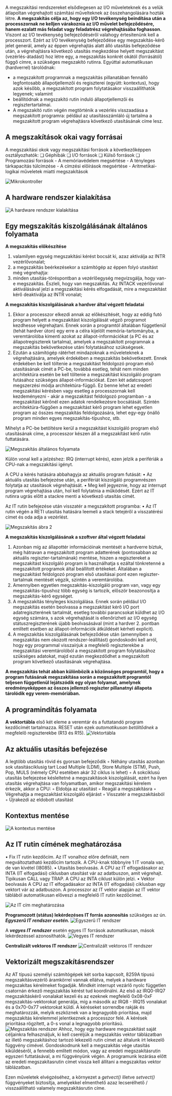 A megszakítási rendszereket elsődlegesen az I/O műveleteknek és a velük átlapoltan
végrehajtott számítási művelteknek az összehangolására hozták létre. **A megszakítás célja az, hogy egy I/O tevékenység beindítása után a processzornak ne kelljen várakoznia az I/O művelet befejeződésére, hanem ezalatt más feladat vagy feladatrész végrehajtásába foghasson.** Viszont az I/O tevékenység befejeződéséről valahogy értesítenünk kell a processzort.
Ezért az I/O tevékenység befejeződése egy megszakítás-kérő jelet generál, amely az
éppen végrehajtás alatt álló utasítás befejeződése után, a végrehajtásra következő utasítás
megkezdése helyett megszakítást (vezérlés-átadást) hoz létre egy, a megszakítás konkrét okától (forrásától) függő címre, a szükséges megszakító rutinra. Egyúttal automatikusan (hardverrel) tárolódnak:
- a megszakított programnak a megszakítás pillanatában fennálló legfontosabb állapotjellemzői és regiszterei (együtt: kontextus), hogy azok később, a megszakított program folytatásakor visszaállíthatók legyenek; valamint
- beállítódnak a megszakító rutin induló állapotjellemzői és regisztertartalmai.
- A megszakító rutin végén megtörténik a vezérlés visszaadása a megszakított programra: például az utasításszámláló új tartalma a megszakított program végrehajtásra következő utasításának címe lesz.

## A megszakítások okai vagy forrásai
A megszakítási okok vagy megszakítási források a következőképpen
osztályozhatók:
❑ Géphibák
❑ I/O források
❑ Külső források
❑ Programozási források
	- A memóriavédelem megsértése
	- A tényleges tárkapacitás túlcímzése
	- A címzési előírások megsértése
	- Aritmetikai-logikai műveletek miatti megszakítások

![Mikrokontroller](megszakitas_okok.png)

## A hardware rendszer kialakítása
![A hardware rendszer kialakítása](hardware_kialakitas.png)

## Egy megszakítás kiszolgálásának általános folyamata
**A megszakítás előkészítése**
1. valamilyen egység megszakítási kérést bocsát ki, azaz aktiválja az INTR vezérlővonalat;
2. a megszakítás beérkezésekor a számítógép az éppen folyó utasítást még végrehajtja:
3. minden utasítás-töréspontban a vezérlőegység megvizsgálja, hogy van-e megszakítás. Észleli, hogy van megszakítás. Az INTACK vezérlővonal aktiválásával jelzi a megszakítási kérés elfogadását, mire a megszakítást kérő deaktiválja az INTR vonalat;

**A megszakítás kiszolgálásának a hardver által végzett feladatai**
1. Ekkor a processzor elkezdi annak az előkészítését, hogy az eddig futó program helyett a megszakítást kiszolgálását végző programot kezdhesse végrehajtani. Ennek során a programtól általában függetlenül (tehát hardver úton) egy erre a célra kijelölt memória-tartományba, a veremtárolóba kimenti azokat az állapot-információkat (a PC és az állapotregiszterek tartalma), amelyek a megszakított programnak a megszakítás bekövetkezése utáni folytatásához szükségesek.
2. Ezután a számítógép rátérhet mindazoknak a műveleteknek a végrehajtására, amelyek érdekében a megszakítás bekövetkezett. Ennek érdekében be kell töltenie a megszakítást feldolgozó program első utasításának címét a PC-be, továbbá esetleg, tehát nem minden architektúra esetén be kell töltenie a megszakítást kiszolgáló program futásához szükséges állapot-információkat. Ezen két adatcsoport megszerzési módja architektúra-függő. Ez benne lehet az eredeti megszakítási kérésben vagy esetleg a processzornak kell kezdeményezni - akár a megszakítást feldolgozó programban - a megszakítást kérőnél ezen adatok rendelkezésre bocsátását. Szintén architektúra-függően a megszakítást kérő program lehet egyetlen program az összes megszakítás feldolgozására, lehet egy-egy önálló program minden egyes megszakítás-típushoz, stb.

Mihelyt a PC-be betöltésre kerül a megszakítást kiszolgáló program első utasításának címe, a processzor készen áll a megszakítást kérő rutin futtatására.

![Megszakítás általános folyamata](interrupt.png)

Külön vonal kell a jelzéshez:
	IRQ (interrupt kérés), ezen jelzik a perifériák a CPU-nak a megszakítási igényt.

A CPU a kérés hatására abbahagyja az aktuális program futását:
• Az aktuális utasítás befejezése után, a perifériát kiszolgáló programrészen folytatja az utasítások végrehajtását.
• Meg kell jegyeznie, hogy az interrupt program végrehajtása után, hol kell folytatnia a működését. Ezért az IT rutinra ugrás előtt a stackre menti a következő utasítás címét.

Az IT rutin befejezése után visszatér a megszakított programba:
• Az IT rutin végén a RETI utasítás hatására leemeli a stack tetejéről a
visszatérési címet és oda adja a vezérlést.

![Megszakítás ábra 2](interrupt2.png)

**A megszakítás kiszolgálásának a szoftver által végzett feladatai**
1. Azonban míg az állapottér információinak mentését a hardverre bíztuk, még hátravan a megszakított program adatterének (pontosabban az aktuális regiszter-tartalmának) mentése, hiszen a regisztereket a megszakítást kiszolgáló program is használhatja s ezáltal tönkretenné a megszakított programok által beállított értékeket. Általában a megszakítást feldolgozó program első utasításai pont ezen regiszter-tartalmak mentését végzik, szintén a veremtárolóba.
2. Amennyiben egyetlen megszakítás-kiszolgáló program van, vagy egy megszakítás-típushoz több egység is tartozik, először beazonosítja a megszakítás-kérő egységet.
3. A megszakítás tényleges kiszolgálása. Ennek során például I/O megszakítás esetén beolvassa a megszakítást kérő I/O port adatregiszterének tartalmát, esetleg további parancsokat küldhet az I/O egység számára, s azok végrehajtását is ellenőrizheti az I/O egység státuszregiszterének újabb beolvasásával (mint a hardver 2. pontban említett esetben az állapot-információk átküldését kérheti explicit).
4. A megszakítás kiszolgálásának befejeződése után (amennyiben a megszakítás nem okozott rendszer-leállítást) gondoskodni kell arról, hogy egy programmal visszaírjuk a megfelelő regiszterekbe a megszakítási veremtárolóból a megszakított program folytatásához szükséges adatokat, majd ezután megkezdődhet a megszakított program következő utasításának végrehajtása.

**A megszakítás tehát abban különbözik a közönséges programtól, hogy a program futásának
megszakítása során a megszakított programtól teljesen függetlenül lejátszódik egy olyan folyamat, amelynek eredményeképpen az összes jellemző regiszter pillanatnyi állapota tárolódik egy verem-memóriában.**

## A programindítás folyamata
**A vektortábla** első két eleme a veremtár és a futtatandó program kezdőcímét tartalmazza. RESET után ezek *automatikusan betöltődnek* a megfelelő regiszterekbe (R13 és R15).
![Vektortábla](vektortabla.png)

## Az aktuális utasítás befejezése
A legtöbb utasítás rövid és gyorsan befejeződik
◦ Néhány utasítás azonban sok utasításciklusig tart 
	Load Multiple (LDM), Store Multiple (STM), Push, Pop, MULS (némely CPU esetében akár 32 ciklus is lehet)
◦ A sokciklusú utasítás befejezése késleltetné a megszakítások kiszolgálását,
ezért ha ilyen utasítás végrehajtása van folyamatban, amikor megszakítási
kérelem érkezik, akkor a CPU:
	◦ Eldobja az utasítást
	◦ Reagál a megszakításra
	◦ Végrehajtja a megszakítást kiszolgáló eljárást
	◦ Visszatér a megszakításból
	◦ Újrakezdi az eldobott utasítást

## Kontextus mentése
![A kontextus mentése](kontextus_mentese.png)

## Az IT rutin címének meghatározása

• Fix IT rutin kezdőcím. Az IT vonalhoz előre definiált, nem megváltoztatható kezdőcím tartozik. A CPU-knak többnyire 1 IT vonala van, de van kivétel (I8085).
• Utasítás beolvasás. A CPU az IT elfogadásakor az INTA (IT elfogadási) ciklusban utasítást vár az adatbuszon, amit végrehajt. Tipikusan CALL vagy TRAP. A CPU az INTA ciklust külön
jelzi.
• Vektor beolvasás A CPU az IT elfogadásakor az INTA (IT elfogadási)
ciklusban egy vektort vár az adatbuszon. A processzor az IT vektor alapján az IT
vektor táblából automatikusan előveszi a megfelelő IT rutin kezdőcímet.

![Az IT cím meghatározása](it_meghatarozas.png)

**Programozott (státus) lekérdezéses IT forrás azonosítás** szükséges az ún. 
***Egyszerű IT rendszer esetén.***
![Egyszerű IT rendszer](egyszeru_it.png)

A ***vegyes IT rendszer*** esetén egyes IT források automatikusan, mások lekérdezéssel azonosíthatók.
![Vegyes IT rendszer](vegyes_it.png)

**Centralizált vektoros IT rendszer**
![Centralizált vektoros IT rendszer](centralizalt_it.png)

## Vektorizált megszakításrendszer
Az AT típusú személyi számítógépek két sorba kapcsolt, 8259A típusú megszakításvezérlő 
áramkörrel vannak ellátva, melyek a hardware megszakítas kérelmeket fogadják. Mindkét interrupt vezárlő nyolc független csatornán érkező megszakítás kérést tud koordinálni.
Az első az IRQ0-IRQ7 megszakításkérő vonalakat kezeli és az ezeknek megfelelő 0x08-0xF megszakítás-vektorokat generálja, míg a második az IRQ8 - IRQ15 vonalakat és a 0x70-0x77 vektorokat küldi. A kéréseket sorrendbe rakják és meghatározzák, melyik eszköznek
van a legnagyobb prioritása, majd megszakítás kérelemmel jelentkeznek a processzor felé. A kérések prioritása rögzített, a 0-s vonal a legnagyobb priorítású.
![Megszakítás rendszer](megszakitas_rendszer.png)
Ahhoz, hogy egy hardware megszakítást saját céljainkra felhasználjuk, ki kell cseréljük a
megszakítás vektor táblázatban az illető megszakításhoz tartozó lekezelő rutin címet az
általunk írt lekezelő függvény címével. Gondoskodnunk kell a megszakítás vége utasítás
kiküldéséről, a fennebb említett módon, vagy az eredeti megszakításrutin egyszeri futtatásával, a mi függvényünk végén. A programunk lezárása előtt az eredeti megszakítasrutin címet vissza kell állítani a megszakítas vektor táblázatban.

Ezen műveletek elvégzéséhez, a környezet a *getvect()* illetve *setvect()* függvényeket biztosítja, amelyekkel elmenthető azaz lecserélhető / visszaállítható valamely megszakításrutin címe.